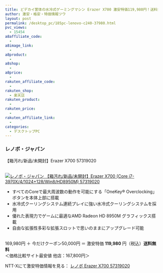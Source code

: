 ```yaml
---
title: どデカイ筐体の水冷式ゲーミングマシン Erazer X700 激安特価119,980円！送料無料！
author: 激安・格安・特価情報ツウ
layout: post
permalink: /desktop_pc/185pc-lenovo-c240-37980.html
pvc_views:
  - 15454
a8affiliate_code:
  - 
a8image_link:
  - 
a8product:
  - 
a8shop:
  - 
a8price:
  - 
rakuten_affiliate_code:
  - 
rakuten_shop:
  - 楽天店
rakuten_product:
  - 
rakuten_price:
  - 
rakuten_affiliate_link:
  - 
categories:
  - デスクトップPC
---
```

### レノボ・ジャパン  
【箱汚れ/新品/未開封】Erazer X700 57319020

<div class="img-bg2 img_L">
  <a href="http://px.a8.net/svt/ejp?a8mat=ZYP6S+8IMA3E+S1Q+BWGDT&#038;a8ejpredirect=http://nttxstore.jp/_II_QZX0008859" target="_blank"><br /> <img border="0" alt="レノボ・ジャパン 【箱汚れ/新品/未開封】Erazer X700 (Core i7-3970X/4/1024+128/Win8/HD8950M) 57319020" src="http://i2.wp.com/image.nttxstore.jp/l2_images/Q/QZ/QZX0008859.jpg?w=120" data-recalc-dims="1" /></a>
</div>

<!--more-->

  * すべてのCoreで最大周波数の動作を可能にする「OneKey® Overclocking」ボタンを本体上部に搭載
  * 水冷式クーリングシステム連続プレイに強い水冷式クーリングシステムを採用
  * 優れた表現力でゲームに最適なAMD Radeon HD 8950M グラフィックス搭載
  * 自由な拡張性多彩な拡張スロットで思いのままにアップグレード可能 

<br clear="all" />169,980円 ＋ 今だけクーポン50,000円 ＝ 激安特価 <span class="tokka-price"><strong>119,980</strong></span> 円（税込）**送料無料**  
＜価格比較サイト最安値 他店：167,800円＞  
  
NTT-Xにて激安特価情報を見る： <span class="fs150p"><a href="http://px.a8.net/svt/ejp?a8mat=ZYP6S+8IMA3E+S1Q+BWGDT&#038;a8ejpredirect=http://nttxstore.jp/_II_QZX0008859" target="_blank">レノボ Erazer X700 57319020</a></span>